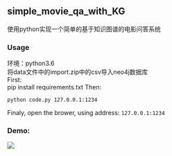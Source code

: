 ## simple_movie_qa_with_KG

使用python实现一个简单的基于知识图谱的电影问答系统  

### Usage
环境：python3.6  
将data文件中的import.zip中的csv导入neo4j数据库  
First:  
    pip install  requirements.txt
Then:

    python code.py 127.0.0.1:1234

Finaly, open the brower, using address: `127.0.0.1:1234`
### Demo:
![](demo.png)